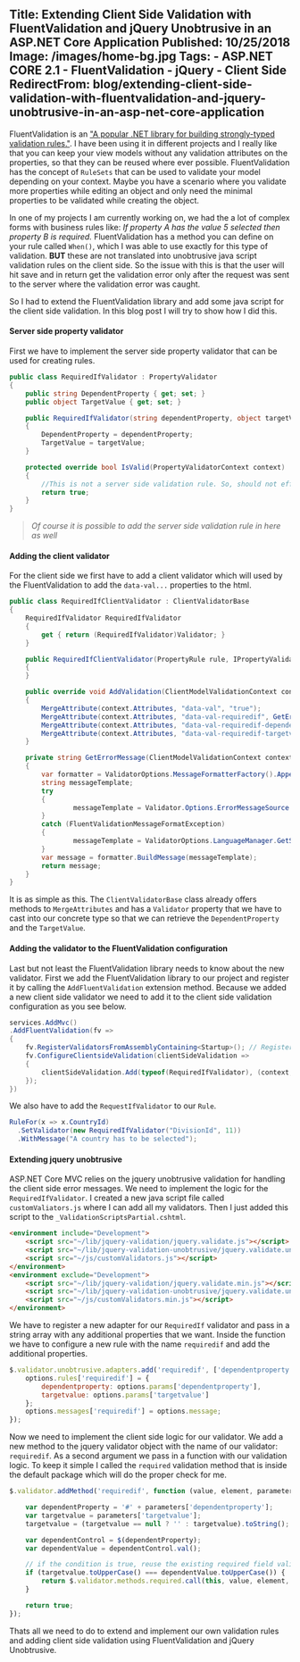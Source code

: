 Title: Extending Client Side Validation with FluentValidation and jQuery Unobtrusive in an ASP.NET Core Application
Published: 10/25/2018
Image: /images/home-bg.jpg
Tags: 
    - ASP.NET CORE 2.1
    - FluentValidation
    - jQuery
    - Client Side
RedirectFrom: blog/extending-client-side-validation-with-fluentvalidation-and-jquery-unobtrusive-in-an-asp-net-core-application
---

FluentValidation is an ["A popular .NET library for building strongly-typed validation rules."](https://fluentvalidation.net/). I have been using it in different projects and I really like that you can keep your view models without any validation attributes on the properties, so that they can be reused where ever possible. FluentValidation has the concept of `RuleSets` that can be used to validate your model depending on your context. Maybe you have a scenario where you validate more properties while editing an object and only need the minimal properties to be validated while creating the object.

In one of my projects I am currently working on, we had the a lot of complex forms with business rules like: *If property A has the value 5 selected then property B is required.* FluentValidation has a method you can define on your rule called `When()`, which I was able to use exactly for this type of validation. **BUT** these are not translated into unobtrusive java script validation rules on the client side. So the issue with this is that the user will hit save and in return get the validation error only after the request was sent to the server where the validation error was caught.

So I had to extend the FluentValidation library and add some java script for the client side validation. In this blog post I will try to show how I did this.

#### Server side property validator
First we have to implement the server side property validator that can be used for creating rules.

```csharp
public class RequiredIfValidator : PropertyValidator
{
    public string DependentProperty { get; set; }
    public object TargetValue { get; set; }

    public RequiredIfValidator(string dependentProperty, object targetValue) : base(new LanguageStringSource(nameof(RequiredIfValidator)))
    {
        DependentProperty = dependentProperty;
        TargetValue = targetValue;
    }

    protected override bool IsValid(PropertyValidatorContext context)
    {
        //This is not a server side validation rule. So, should not effect at the server side
        return true;
    }
}
```

> *Of course it is possible to add the server side validation rule in here as well*

#### Adding the client validator
For the client side we first have to add a client validator which will used by the FluentValidation to add the `data-val...` properties to the html.

```csharp
public class RequiredIfClientValidator : ClientValidatorBase
{
    RequiredIfValidator RequiredIfValidator
    {
        get { return (RequiredIfValidator)Validator; }
    }

    public RequiredIfClientValidator(PropertyRule rule, IPropertyValidator validator) : base(rule, validator)
    {
    }

    public override void AddValidation(ClientModelValidationContext context)
    {
        MergeAttribute(context.Attributes, "data-val", "true");
        MergeAttribute(context.Attributes, "data-val-requiredif", GetErrorMessage(context));
        MergeAttribute(context.Attributes, "data-val-requiredif-dependentproperty", RequiredIfValidator.DependentProperty);
        MergeAttribute(context.Attributes, "data-val-requiredif-targetvalue", RequiredIfValidator.TargetValue.ToString());
    }

    private string GetErrorMessage(ClientModelValidationContext context)
    {
        var formatter = ValidatorOptions.MessageFormatterFactory().AppendPropertyName(Rule.GetDisplayName());
        string messageTemplate;
        try
        {
                messageTemplate = Validator.Options.ErrorMessageSource.GetString(null);
        }
        catch (FluentValidationMessageFormatException)
        {
                messageTemplate = ValidatorOptions.LanguageManager.GetStringForValidator<NotEmptyValidator>();
        }
        var message = formatter.BuildMessage(messageTemplate);
        return message;
    }
}
```

It is as simple as this. The `ClientValidatorBase` class already offers methods to `MergeAttributes` and has a `Validator` property that we have to cast into our concrete type so that we can retrieve the `DependentProperty` and the `TargetValue`.

#### Adding the validator to the FluentValidation configuration
Last but not least the FluentValidation library needs to know about the new validator. First we add the FluentValidation library to our project and register it by calling the `AddFluentValidation` extension method. Because we added a new client side validator we need to add it to the client side validation configuration as you see below.

```csharp
services.AddMvc()
.AddFluentValidation(fv =>
{
    fv.RegisterValidatorsFromAssemblyContaining<Startup>(); // Registers all validators from this assembly
    fv.ConfigureClientsideValidation(clientSideValidation =>
    {
        clientSideValidation.Add(typeof(RequiredIfValidator), (context, rule, validator) => new RequiredIfClientValidator(rule, validator));
    });
})
```

We also have to add the `RequestIfValidator` to our `Rule`.

```csharp
RuleFor(x => x.CountryId)
  .SetValidator(new RequiredIfValidator("DivisionId", 11))
  .WithMessage("A country has to be selected");
```

#### Extending jquery unobtrusive
ASP.NET Core MVC relies on the jquery unobtrusive validation for handling the client side error messages. We need to implement the logic for the `RequiredIfValidator`. I created a new java script file called `customValiators.js` where I can add all my validators. Then I just added this script to the `_ValidationScriptsPartial.cshtml`.

```html
<environment include="Development">
    <script src="~/lib/jquery-validation/jquery.validate.js"></script>
    <script src="~/lib/jquery-validation-unobtrusive/jquery.validate.unobtrusive.js"></script>
    <script src="~/js/customValidators.js"></script>
</environment>
<environment exclude="Development">
    <script src="~/lib/jquery-validation/jquery.validate.min.js"></script>
    <script src="~/lib/jquery-validation-unobtrusive/jquery.validate.unobtrusive.min.js"></script>
    <script src="~/js/customValidators.min.js"></script>
</environment>
```

We have to register a new adapter for our `RequiredIf` validator and pass in a string array with any additional properties that we want. Inside the function we have to configure a new rule with the name `requiredif` and add the additional properties.
```js
$.validator.unobtrusive.adapters.add('requiredif', ['dependentproperty', 'targetvalue'], function (options) {
    options.rules['requiredif'] = {
        dependentproperty: options.params['dependentproperty'],
        targetvalue: options.params['targetvalue']
    };
    options.messages['requiredif'] = options.message;
});
```

Now we need to implement the client side logic for our validator. We add a new method to the jquery validator object with the name of our validator: `requiredif`. As a second argument we pass in a function with our validation logic. To keep it simple I called the `required` validation method that is inside the default package which will do the proper check for me.
```js
$.validator.addMethod('requiredif', function (value, element, parameters) {

    var dependentProperty = '#' + parameters['dependentproperty'];
    var targetvalue = parameters['targetvalue'];
    targetvalue = (targetvalue == null ? '' : targetvalue).toString();

    var dependentControl = $(dependentProperty);
    var dependentValue = dependentControl.val();

    // if the condition is true, reuse the existing required field validator functionality
    if (targetvalue.toUpperCase() === dependentValue.toUpperCase()) {
        return $.validator.methods.required.call(this, value, element, parameters);
    }

    return true;
});
```

Thats all we need to do to extend and implement our own validation rules and adding client side validation using FluentValidation and jQuery Unobtrusive.
